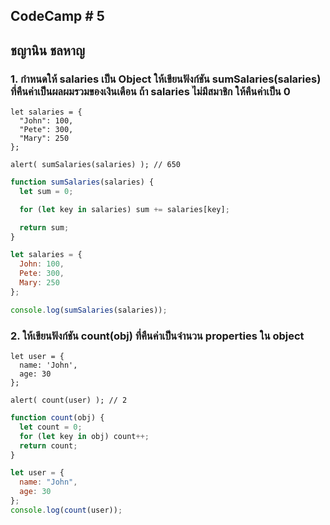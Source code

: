 ## CodeCamp # 5

## ชญานิน ชลหาญ

### 1. กำหนดให้ salaries เป็น Object ให้เขียนฟังก์ชัน sumSalaries(salaries) ที่คืนค่าเป็นผลผมรวมของเงินเดือน ถ้า salaries ไม่มีสมาชิก ให้คืนค่าเป็น 0

```
let salaries = {
  "John": 100,
  "Pete": 300,
  "Mary": 250
};

alert( sumSalaries(salaries) ); // 650
```

```javascript
function sumSalaries(salaries) {
  let sum = 0;

  for (let key in salaries) sum += salaries[key];

  return sum;
}

let salaries = {
  John: 100,
  Pete: 300,
  Mary: 250
};

console.log(sumSalaries(salaries));
```

### 2. ให้เขียนฟังก์ชัน count(obj) ที่คืนค่าเป็นจำนวน properties ใน object

```
let user = {
  name: 'John',
  age: 30
};

alert( count(user) ); // 2
```

```javascript
function count(obj) {
  let count = 0;
  for (let key in obj) count++;
  return count;
}

let user = {
  name: "John",
  age: 30
};
console.log(count(user));
```
